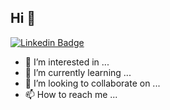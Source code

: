 ## Hi 👋

[![Linkedin Badge](https://img.shields.io/badge/-LinkedIn-blue?style=flat-square&logo=Linkedin&logoColor=white&link=linkedin.com/in/leonardo-boppre-andrejczuk-334333165)](linkedin.com/in/leonardo-boppre-andrejczuk-334333165)

- 👀 I’m interested in ...
- 🌱 I’m currently learning ...
- 💞️ I’m looking to collaborate on ...
- 📫 How to reach me ...

<!---
LeoBoppre/LeoBoppre is a ✨ special ✨ repository because its `README.md` (this file) appears on your GitHub profile.
You can click the Preview link to take a look at your changes.
--->
